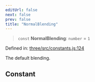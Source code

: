 ```yaml
---
editUrl: false
next: false
prev: false
title: "NormalBlending"
---
```


> `const` **NormalBlending**: `number` = `1`

Defined in: [three/src/constants.js:124](https://github.com/DefinitelyMaybe/three-i18n/blob/fa57b79433d1c349ffb23a78727299c8d4190136/three/src/constants.js#L124)

The default blending.

## Constant
